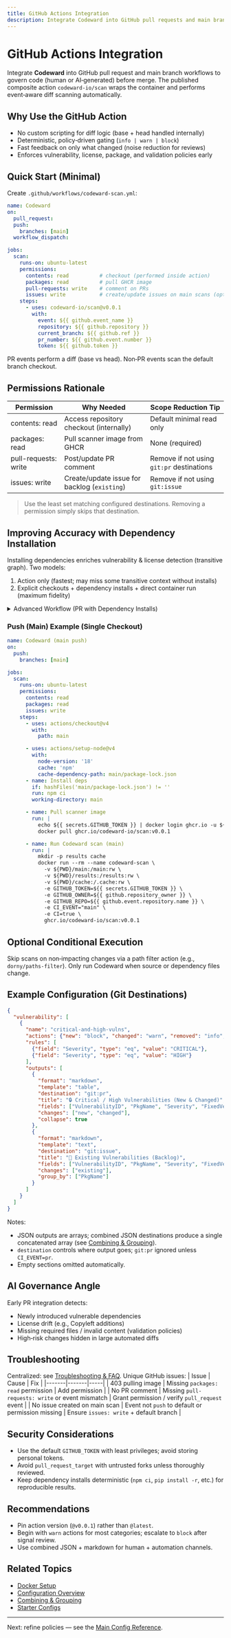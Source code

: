 ```yaml
---
title: GitHub Actions Integration
description: Integrate Codeward into GitHub pull requests and main branch workflows for diff-aware policy gating with minimal setup.
---
```


# GitHub Actions Integration

Integrate **Codeward** into GitHub pull request and main branch workflows to govern code (human or AI‑generated) before merge. The published composite action `codeward-io/scan` wraps the container and performs event‑aware diff scanning automatically.

## Why Use the GitHub Action
- No custom scripting for diff logic (base + head handled internally)
- Deterministic, policy‑driven gating (`info | warn | block`)
- Fast feedback on only what changed (noise reduction for reviews)
- Enforces vulnerability, license, package, and validation policies early

## Quick Start (Minimal)
Create `.github/workflows/codeward-scan.yml`:
```yaml
name: Codeward
on:
  pull_request:
  push:
    branches: [main]
  workflow_dispatch:

jobs:
  scan:
    runs-on: ubuntu-latest
    permissions:
      contents: read          # checkout (performed inside action)
      packages: read          # pull GHCR image
      pull-requests: write    # comment on PRs
      issues: write           # create/update issues on main scans (optional)
    steps:
      - uses: codeward-io/scan@v0.0.1
        with:
          event: ${{ github.event_name }}
          repository: ${{ github.repository }}
          current_branch: ${{ github.ref }}
          pr_number: ${{ github.event.number }}
          token: ${{ github.token }}
```
PR events perform a diff (base vs head). Non‑PR events scan the default branch checkout.

## Permissions Rationale
| Permission | Why Needed | Scope Reduction Tip |
|------------|-----------|---------------------|
| contents: read | Access repository checkout (internally) | Default minimal read only |
| packages: read | Pull scanner image from GHCR | None (required) |
| pull-requests: write | Post/update PR comment | Remove if not using `git:pr` destinations |
| issues: write | Create/update issue for backlog (`existing`) | Remove if not using `git:issue` |

> Use the least set matching configured destinations. Removing a permission simply skips that destination.

## Improving Accuracy with Dependency Installation
Installing dependencies enriches vulnerability & license detection (transitive graph). Two models:
1. Action only (fastest; may miss some transitive context without installs)
2. Explicit checkouts + dependency installs + direct container run (maximum fidelity)

<details>
<summary>Advanced Workflow (PR with Dependency Installs)</summary>

```yaml
name: Codeward (PR with deps)
on: pull_request

jobs:
  scan:
    runs-on: ubuntu-latest
    permissions:
      contents: read
      packages: read
      pull-requests: write
      issues: write
    steps:
      # Explicit checkouts (base + head)
      - uses: actions/checkout@v4
        with:
          ref: ${{ github.base_ref }}
          path: main
      - uses: actions/checkout@v4
        with:
          ref: ${{ github.head_ref }}
          path: branch

      # Example: Node.js dependency resolution for both trees
      - uses: actions/setup-node@v4
        with:
          node-version: '18'
          cache: 'npm'
          cache-dependency-path: |
            main/package-lock.json
            branch/package-lock.json
      - name: Install deps (base)
        if: hashFiles('main/package-lock.json') != ''
        run: npm ci
        working-directory: main
      - name: Install deps (head)
        if: hashFiles('branch/package-lock.json') != ''
        run: npm ci
        working-directory: branch

      - name: Pull scanner image
        run: |
          echo ${{ secrets.GITHUB_TOKEN }} | docker login ghcr.io -u ${{ github.actor }} --password-stdin
          docker pull ghcr.io/codeward-io/scan:v0.0.1

      - name: Run Codeward diff scan
        run: |
          mkdir -p results cache
          docker run --rm --name codeward-scan \
            -v ${PWD}/main:/main:rw \
            -v ${PWD}/branch:/branch:rw \
            -v ${PWD}/results:/results:rw \
            -v ${PWD}/cache:/.cache:rw \
            -e GITHUB_TOKEN=${{ secrets.GITHUB_TOKEN }} \
            -e GITHUB_OWNER=${{ github.repository_owner }} \
            -e GITHUB_REPO=${{ github.event.repository.name }} \
            -e GITHUB_PR_NR=${{ github.event.number }} \
            -e CI_EVENT="pr" \
            -e CI=true \
            ghcr.io/codeward-io/scan:v0.0.1
```
</details>

### Push (Main) Example (Single Checkout)
```yaml
name: Codeward (main push)
on:
  push:
    branches: [main]

jobs:
  scan:
    runs-on: ubuntu-latest
    permissions:
      contents: read
      packages: read
      issues: write
    steps:
      - uses: actions/checkout@v4
        with:
          path: main

      - uses: actions/setup-node@v4
        with:
          node-version: '18'
          cache: 'npm'
          cache-dependency-path: main/package-lock.json
      - name: Install deps
        if: hashFiles('main/package-lock.json') != ''
        run: npm ci
        working-directory: main

      - name: Pull scanner image
        run: |
          echo ${{ secrets.GITHUB_TOKEN }} | docker login ghcr.io -u ${{ github.actor }} --password-stdin
          docker pull ghcr.io/codeward-io/scan:v0.0.1

      - name: Run Codeward scan (main)
        run: |
          mkdir -p results cache
          docker run --rm --name codeward-scan \
            -v ${PWD}/main:/main:rw \
            -v ${PWD}/results:/results:rw \
            -v ${PWD}/cache:/.cache:rw \
            -e GITHUB_TOKEN=${{ secrets.GITHUB_TOKEN }} \
            -e GITHUB_OWNER=${{ github.repository_owner }} \
            -e GITHUB_REPO=${{ github.event.repository.name }} \
            -e CI_EVENT="main" \
            -e CI=true \
            ghcr.io/codeward-io/scan:v0.0.1
```

## Optional Conditional Execution
Skip scans on non‑impacting changes via a path filter action (e.g., `dorny/paths-filter`). Only run Codeward when source or dependency files change.

## Example Configuration (Git Destinations)
```json
{
  "vulnerability": [
    {
      "name": "critical-and-high-vulns",
      "actions": {"new": "block", "changed": "warn", "removed": "info", "existing": "warn"},
      "rules": [
        {"field": "Severity", "type": "eq", "value": "CRITICAL"},
        {"field": "Severity", "type": "eq", "value": "HIGH"}
      ],
      "outputs": [
        {
          "format": "markdown",
          "template": "table",
          "destination": "git:pr",
          "title": "🔒 Critical / High Vulnerabilities (New & Changed)",
          "fields": ["VulnerabilityID", "PkgName", "Severity", "FixedVersion"],
          "changes": ["new", "changed"],
          "collapse": true
        },
        {
          "format": "markdown",
          "template": "text",
          "destination": "git:issue",
          "title": "🚨 Existing Vulnerabilities (Backlog)",
          "fields": ["VulnerabilityID", "PkgName", "Severity", "FixedVersion"],
          "changes": ["existing"],
          "group_by": ["PkgName"]
        }
      ]
    }
  ]
}
```
Notes:
- JSON outputs are arrays; combined JSON destinations produce a single concatenated array (see [Combining & Grouping](../output/combining-grouping.md)).
- `destination` controls where output goes; `git:pr` ignored unless `CI_EVENT=pr`.
- Empty sections omitted automatically.

## AI Governance Angle
Early PR integration detects:
- Newly introduced vulnerable dependencies
- License drift (e.g., Copyleft additions)
- Missing required files / invalid content (validation policies)
- High‑risk changes hidden in large automated diffs

## Troubleshooting
Centralized: see [Troubleshooting & FAQ](../operations/troubleshooting-faq.md). Unique GitHub issues:
| Issue | Cause | Fix |
|-------|-------|-----|
| 403 pulling image | Missing `packages: read` permission | Add permission |
| No PR comment | Missing `pull-requests: write` or event mismatch | Grant permission / verify `pull_request` event |
| No issue created on main scan | Event not `push` to default or permission missing | Ensure `issues: write` + default branch |

## Security Considerations
- Use the default `GITHUB_TOKEN` with least privileges; avoid storing personal tokens.
- Avoid `pull_request_target` with untrusted forks unless thoroughly reviewed.
- Keep dependency installs deterministic (`npm ci`, `pip install -r`, etc.) for reproducible results.

## Recommendations
- Pin action version (`@v0.0.1`) rather than `@latest`.
- Begin with `warn` actions for most categories; escalate to `block` after signal review.
- Use combined JSON + markdown for human + automation channels.

## Related Topics
- [Docker Setup](./docker.md)
- [Configuration Overview](../configuration/overview.md)
- [Combining & Grouping](../output/combining-grouping.md)
- [Starter Configs](../examples/starter-configs.md)

---
Next: refine policies — see the [Main Config Reference](../configuration/main-config.md).
